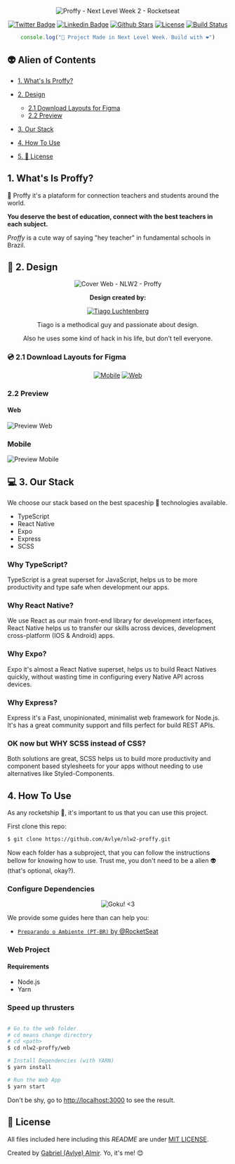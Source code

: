 <div align="center">

  ![Proffy - Next Level Week 2 - Rocketseat](./design/images/logo.png)

</div>

<div align="center">

[![Twitter Badge](https://img.shields.io/badge/-@avlyev-00a1f4?style=flat-square&labelColor=ab0387&logo=twitter&logoColor=white&link=https://twitter.com/avlyev)](https://twitter.com/avlyev)
[![Linkedin Badge](https://img.shields.io/badge/-avlye-00a1f4?style=flat-square&labelColor=ab0387&logo=Linkedin&logoColor=white&link=https://www.linkedin.com/in/avlye/)](https://www.linkedin.com/in/avlye/)
[![Github Stars](https://img.shields.io/github/stars/avlye/nlw2-proffy?color=ab0387&logo=github&logoColor=white)](https://github.com/Avlye/nlw2-proffy/stargazers)
[![License](https://img.shields.io/badge/License-MIT-yellow.svg?color=ab0387)](./LICENSE)
[![Build Status](https://travis-ci.org/Avlye/nlw2-proffy.svg?branch=master)](https://travis-ci.org/Avlye/nlw2-proffy)

</div>

<div align="center">

```typescript
console.log("🚀 Project Made in Next Level Week. Build with ❤️")
```

</div>


## 👽 Alien of Contents

- [1. What's Is Proffy?](#1-whats-is-proffy)

- [2. Design](#-2-design)
  - [2.1 Download Layouts for Figma](#-21-download-layouts-for-figma)
  - [2.2 Preview](#22-preview)

- [3. Our Stack](#-3-our-stack)
- [4. How To Use](#4-how-to-use)
- [5. 📕 License](#-license)


## 1. What's Is Proffy?

📖 Proffy it's a plataform for connection teachers and students around the world.

**You deserve the best of education, connect with the best teachers in each subject.**

*Proffy* is a cute way of saying "hey teacher" in fundamental schools in Brazil.


## 🎨 2. Design

<div align="center">

![Cover Web - NLW2 - Proffy](./design/images/cover.png)

**Design created by:**

[![Tiago Luchtenberg](./design/images/designer.png)](https://www.instagram.com/tiagoluchtenberg/)

Tiago is a methodical guy and passionate about design.

Also he uses some kind of hack in his life, but don't tell everyone.

</div>


### 💿 2.1 Download Layouts for Figma

<div align="center">

[![Mobile](./design/images/mobile.png)]()
[![Web](./design/images/web.png)]()

</div>


### 2.2 Preview

#### Web

![Preview Web](./design/images/preview-web.png)


### Mobile

![Preview Mobile](./design/images/preview-mobile.png)


## 💻 3. Our Stack

We choose our stack based on the best spaceship 🚀 technologies available.

- TypeScript
- React Native
- Expo
- Express
- SCSS

### Why TypeScript?

TypeScript is a great superset for JavaScript, helps us to be more productivity and type safe when development our apps.

### Why React Native?

We use React as our main front-end library for development interfaces,
React Native helps us to transfer our skills across devices, development cross-platform (IOS & Android) apps.

### Why Expo?

Expo it's almost a React Native superset, helps us to build React Natives quickly, without wasting time in configuring every Native API across devices.

### Why Express?

Express it's a Fast, unopinionated, minimalist web framework for Node.js.
It's has a great community support and fills perfect for build REST APIs.

### OK now but WHY SCSS instead of CSS?

Both solutions are great, SCSS helps us to build more productivity and component based stylesheets for your apps without needing to use alternatives like Styled-Components.

## 4. How To Use

As any rocketship 🚀, it's important to us that you can use this project.

First clone this repo:

```zsh
$ git clone https://github.com/Avlye/nlw2-proffy.git
```

Now each folder has a subproject, that you can follow the instructions bellow for knowing how to use. Trust me, you don't need to be a alien 👽 (that's optional, okay?).

### Configure Dependencies

<div align="center">

![Goku! <3](https://media.giphy.com/media/cPfjwUZtwArxyHVqjz/giphy.gif)

</div>

We provide some guides here than can help you:

- [`Preparando o Ambiente (PT-BR)` by @RocketSeat](https://www.notion.so/Configurando-Ambiente-NLW-98a471ad3cb6448284b8ceed31c45767)

### Web Project

#### Requirements

- Node.js
- Yarn

### Speed up thrusters

```zsh

# Go to the web folder
# cd means change directory
# cd <path>
$ cd nlw2-proffy/web

# Install Dependencies (with YARN)
$ yarn install

# Run the Web App
$ yarn start
```

Don't be shy, go to [http://localhost:3000](http://localhost:3000) to see the result.

## 📕 License

All files included here including this *README* are under [MIT LICENSE](./LICENSE).

Created by [Gabriel (Avlye) Almir](https://github.com/Avlye). Yo, it's me! 😊
